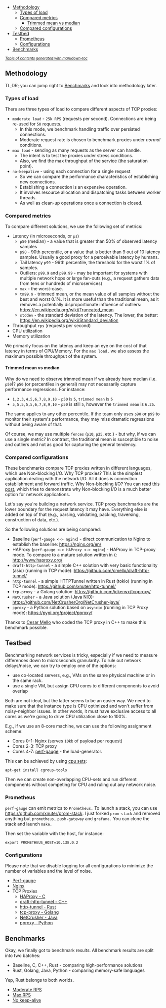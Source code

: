 - [Methodology](#methodology)
  * [Types of load](#types-of-load)
  * [Compared metrics](#compared-metrics)
    + [Trimmed mean vs median](#trimmed-mean-vs-median)
  * [Compared configurations](#compared-configurations)
- [Testbed](#testbed)
  * [Prometheus](#prometheus)
  * [Configurations](#configurations)
- [Benchmarks](#benchmarks)

<small><i><a href='http://ecotrust-canada.github.io/markdown-toc/'>Table of contents generated with markdown-toc</a></i></small>

## Methodology

TL;DR; you can jump right to [Benchmarks](#benchmarks) and look into methodology later.

### Types of load

There are three types of load to compare different aspects of TCP proxies:

* `moderate load` - `25k RPS` (requests per second). Connections are being re-used for `50` requests.
  * In this mode, we benchmark handling traffic over persisted connections.
  * Moderate request rate is chosen to benchmark proxies under _normal_ conditions.
* `max load` - sending as many requests as the server can handle.
  * The intent is to test the proxies under stress conditions.
  * Also, we find the max throughput of the service (the saturation point).
* `no-keepalive` - using each connection for a single request
  * So we can compare the performance characteristics of establishing new connections.
  * Establishing a connection is an expensive operation.
  * It involves resource allocation and dispatching tasks between worker threads.
  * As well as clean-up operations once a connection is closed.

### Compared metrics

To compare different solutions, we use the following set of metrics:

* Latency (in microseconds, or `µs`)
  * `p50` (median) - a value that is greater than 50% of observed latency samples
  * `p90` - 90th percentile, or a value that is better than 9 out of 10 latency samples. Usually a good proxy for a perceivable latency by humans.
  * Tail latency `p99` - 99th percentile, the threshold for the worst 1% of samples.
  * Outliers: `p99.9` and `p99.99` - may be important for systems with multiple network hops or large fan-outs (e.g., a request gathers data from tens or hundreds of microservices)
  * `max` - the worst-case.
  * `tm99.9` - trimmed mean, or the mean value of all samples without the best and worst 0.1%. It is more useful than the traditional mean, as it removes a potentially disproportionate influence of outliers: https://en.wikipedia.org/wiki/Truncated_mean
  * `stddev` - the standard deviation of the latency. The lower, the better: https://en.wikipedia.org/wiki/Standard_deviation
* Throughput `rps` (requests per second)
* CPU utilization
* Memory utilization

We primarily focus on the latency and keep an eye on the cost of that latency in terms of CPU/Memory.
For the `max load,` we also assess the maximum possible throughput of the system.

#### Trimmed mean vs median

Why do we need to observe trimmed mean if we already have median (i.e. `p50`)?
`p50` (or percentiles in general) may not necessarily capture performance regressions. For instance:

* `1,2,3,4,5,6,7,8,9,10` - `p50` is `5`, `trimmed mean` is `5`
* `5,5,5,5,5,6,7,8,9,10` - `p50` is still `5`, however the `trimmed mean` is `6.25`.

The same applies to any other percentile. If the team only uses `p90` or `p99` to monitor their system's performance, they may miss dramatic regressions without being aware of that.

Of course, we may use multiple `fences` (`p10`, `p25`, etc.) - but why, if we can use a single metric?
In contrast, the traditional mean is susceptible to noise and outliers and not as good for capturing the general tendency.

### Compared configurations

These benchmarks compare TCP proxies written in different languages, which use Non-blocking I/O.
Why TCP proxies? This is the simplest application dealing with the network I/O. All it does is connection establishment and forward traffic.
Why Non-blocking I/O? You can read [this post](https://medium.com/swlh/distributed-systems-and-asynchronous-i-o-ef0f27655ce5), which tries to demonstrate why
Non-blocking I/O is a much better option for network applications.

Let's say you're building a network service. TCP proxy benchmarks are the lower boundary for the request latency it may have.
Everything else is added on top of that (e.g., parsing, validating, packing, traversing, construction of data, etc.).

So the following solutions are being compared:

* Baseline (`perf-gauge <-> nginx`) - direct communication to Nginx to establish the baseline: https://nginx.org/en/
* HAProxy (`perf-gauge <-> HAProxy <-> nginx`) - HAProxy in TCP-proxy mode. To compare to a mature solution written in `C`: http://www.haproxy.org/
* `draft-http-tunnel` - a simple C++ solution with very basic functionality (asio) (running in TCP mode): https://github.com/cmello/draft-http-tunnel/
* `http-tunnel` - a simple HTTPTunnel written in Rust (tokio) (running in TCP mode): https://github.com/xnuter/http-tunnel/
* `tcp-proxy` - a Golang solution: https://github.com/ickerwx/tcpproxy/
* `NetCrusher` - a Java solution (Java NIO): https://github.com/NetCrusherOrg/NetCrusher-java/
* `pproxy` - a Python solution based on `asyncio` (running in TCP Proxy mode): https://pypi.org/project/pproxy/

Thanks to [Cesar Mello](https://github.com/cmello/) who coded the TCP proxy in C++ to make this benchmark possible.

## Testbed

Benchmarking network services is tricky, especially if we need to measure differences down to microseconds granularity.
To rule out network delays/noise, we can try to employ one of the options:

* use co-located servers, e.g., VMs on the same physical machine or in the same rack.
* use a single VM, but assign CPU cores to different components to avoid overlap

Both are not ideal, but the latter seems to be an easier way. We need to make sure that the instance type is CPU optimized
and won't suffer from noisy-neighbor issues. In other words, it must have exclusive access to all cores as we're going to drive CPU utilization close to 100%.

E.g., if we use an 8-core machine, we can use the following assignment scheme:

* Cores 0-1: Nginx (serves `10kb` of payload per request)
* Cores 2-3: TCP proxy
* Cores 4-7: [perf-gauge](https://github.com/xnuter/perf-gauge) - the load-generator.

This can be achieved by using [cpu sets](https://codywu2010.wordpress.com/2015/09/27/cpuset-by-example/):

```
apt-get install cgroup-tools
```

Then we can create non-overlapping CPU-sets and run different components without competing for CPU and ruling out any network noise.

### Prometheus

`perf-gauge` can emit metrics to `Prometheus.` To launch a stack, you can use https://github.com/xnuter/prom-stack.
I just forked `prom-stack` and removed anything but `prometheus,` `push-gateway` and `grafana.` You can clone the stack and launch `make.`

Then set the variable with the host, for instance:

```
export PROMETHEUS_HOST=10.138.0.2
```

### Configurations

Please note that we disable logging for all configurations to minimize the number of variables and the level of noise.

* [Perf-gauge](./perf-gauge-setup.md)
* [Nginx](nginx-config.md)
* TCP Proxies
  * [HAProxy - C](haproxy-config.md)
  * [draft-http-tunnel - C++](cpp-config.md)
  * [http-tunnel - Rust](rust-config.md)
  * [tcp-proxy - Golang](golang-config.md)
  * [NetCrusher - Java](java-config.md)
  * [pproxy - Python](python-config.md)

## Benchmarks

Okay, we finally got to benchmark results. All benchmark results are split into two batches:

* Baseline, C, C++, Rust - comparing high-performance solutions
* Rust, Golang, Java, Python - comparing memory-safe languages

Yep, Rust belongs to both worlds.

* [Moderate RPS](./moderate-tps.md)
* [Max RPS](./max-tps.md)
* [No keep-alive](./no-keepalive.md)